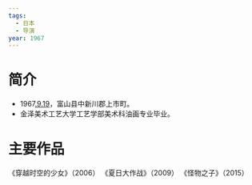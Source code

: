 ```yaml
---
tags:
  - 日本
  - 导演
year: 1967
---
```

# 简介

- 1967[.9.19](2024-09-19.md)，富山县中新川郡上市町。
- 金泽美术工艺大学工艺学部美术科油画专业毕业。
# 主要作品

《穿越时空的少女》（2006）
《夏日大作战》（2009）
《怪物之子》（2015）